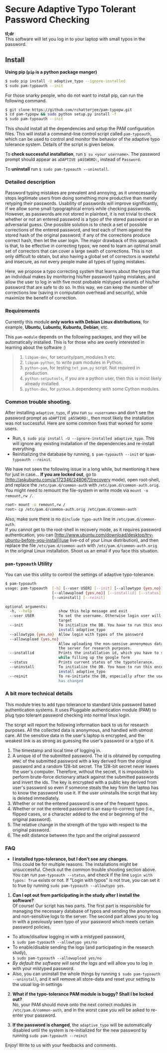 # Secure Adaptive Typo Tolerant Password Checking

**tl;dr**  
This software will let you log in to your laptop with small typos in the password.

## Install  
**Using pip (`pip` is a python package manger)**  
```bash  
$ sudo pip install -U adaptive_typo --ignore-installed
$ sudo pam-typoauth --init
```  

For those snarky people, who do not want to install pip, can run the following
command. 
```bash
$ git clone https://github.com/rchatterjee/pam-typopw.git
$ cd pam-typopw && sudo python setup.py install -f
$ sudo pam-typoauth --init
```

This should install all the dependencies and setup the PAM configuration
files. This will install a command-line control script called `pam-typoauth`,
which can be used to control and monitor the behavior of the adaptive typo
tolerance system. Details of the script is given below.   

To **check successful installation**, run `$ su <your username>`. The password
prompt should appear as `aDAPTIVE pASSWORD:`, instead of `Password`. 

To **uninstall** run `$ sudo pam-typoauth --uninstall`. 

### Detailed description  
Password typing mistakes are prevalent and annoying, as it unnecessarily stops
legitimate users from doing something more productive than merely retyping their
passwords. Usability of passwords will improve significantly, if we allow some
small typographical errors while checking passwords. However, as passwords are
not stored in plaintext, it is not trivial to check whether or not an entered
password is a typo of the stored password or an adversarial guess. One possible
solution is to check a set of possible corrections of the entered password, and
test each of them against the stored hash of the original password; if any of
the corrections produce correct hash, then let the user login. The major
drawback of this approach is that, to be effective in correcting typos, we need
to learn an optimal small set of correctors that can cover a large swath of
corrections. This is not only difficult to obtain, but also having a global set
of correctors is wasteful and insecure, as not every people make all types of
typing mistakes.

Here, we propose a typo correcting system that learns about the typos that an
individual makes by monitoring his/her password typing mistakes, and allow the
user to log in with five most probable mistyped variants of his/her password
that are safe to do so. In this way, we can keep the number of corrections low
(saving in computation overhead and security), while maximize the benefit of
correction.

### Requirements  
Currently this module **only works with Debian Linux distributions**, for
example,
**Ubuntu, Lubuntu, Kubuntu, Debian**, etc.  

This `pam-module` depends on the following packages, and they will be
automatically installed. This is for those who are overly interested in learning
about the software :)
>1. `libpam-dev`, for security/pam_modules.h etc.  
>2. `libpam-python`, to write pam modules in Python.  
>3. `python-pam`, for testing `tet_pam.py` script. Not required in production.  
>4. `python-setputools`, if you are a python user, then this is most likely already installed.  
>5. `python-dev`, for `python.h` dependency with some Cython modules.

### Common trouble shooting.  
After installing `adaptive_typo`, if you run `su <username>` and don't see the
password prompt as `aDAPTIVE pASSWORD:`, then most likely the installation was
not successful. Here are some common fixes that worked for some users.

* Run, `$ sudo pip install -U --ignore-installed adaptive_typo`. This will ignore any existing
installation of the dependencies and re-install everything.
* Reinitializing the database by running, `$ pam-typoauth --init` or `$pam-typoauth --reinit`. 


We have not seen the following issue in a long while, but mentioning it here for
just in case...  **If you are locked out**, go to
[http://askubuntu.com/a/172346/248067](recovery mode), open root-shell, and
replace the `/etc/pam.d/common-auth` with `/etc/pam.d/common-auth.orig`. You
might need to remount the file-system in write mode via `mount -o remount,rw /`.

```bash 
root> mount -o remount,rw / 
root> cp /etc/pam.d/common-auth.orig /etc/pam.d/common-auth 
```  

Also, make sure there is no `@include typo-auth` line in `/etc/pam.d/common-auth`.  
If you cannot get to the root-shell in recovery mode, as it requires password
authentication, you can
[http://www.ubuntu.com/download/desktop/try-ubuntu-before-you-install](use
live-cd of your Linux distribution), and then replace the file
`/etc/pam.d/common-auth` with `/etc/pam.d/common-auth.orig` in the original
Linux installation. Shoot us an email if you face this situation.
    

### `pam-typoauth` Utility
You can use this utility to control the settings of adaptive typo-tolerance. 
```bash
$ pam-typoauth 
usage: pam-typoauth  [-h] [--user USER] [--init] [--allowtypo {yes,no}]
                     [--allowupload {yes,no}] [--installid] [--status]
                     [--uninstall] [--reinit]

optional arguments:
  -h, --help            show this help message and exit
  --user USER           To set the username. Otherwise login user will be the
                        target
  --init                To initialize the DB. You have to run this once you
                        install adaptive_typo
  --allowtypo {yes,no}  Allow login with typos of the password
  --allowupload {yes,no}
                        Allow uploading the non-sensive annonymous data into
                        the server for research purposes.
  --installid           Prints the installation id, which you have to submit
                        while filling up the google form
  --status              Prints current states of the typotolerance.
  --uninstall           To initialize the DB. You have to run this once you
                        install adaptive_typo
  --reinit              To re-initiate the DB, especially after the user's pw
                        has changed

```

### A bit more technical details

This module tries to add typo tolerance to standard Unix password based
authentication systems. It uses Pluggable authentication module (PAM) to plug
typo tolerant password checking into normal linux login.

The script will report the following information back to us for research
purposes. All the collected data is anonymous, and handled with utmost care. All
the sensitive data in the user's laptop is encrypted, and the weakest link is as
strong as guessing the user's password or a typo of it.

1. The timestamp and local time of logging in.
2. A unique id of the submitted password. The id is obtained by computing `HMAC`
   of the submitted password with a key derived from the original password and a
   random 128-bit secret. The 128-bit secret never leaves the user's
   computer. Therefore, without the secret, it is impossible to perform
   brute-force dictionary attack against the submitted passwords and invert the
   ids. The key is encrypted with a public key derived from user's password so
   even if someone steals the key from the laptop has to know the password to
   use it. If the user uninstalls the script that key is deleted immediately.
3. Whether or not the entered password is one of the frequent typos.
4. Whether or not the entered password is an easy-to-correct typo (i.e., flipped
   cases, or a character added to the end or beginning of the original
   password).
5. The relative change in the strength of the typo with respect to the original password.
6. The edit distance between the typo and the original password


### FAQ
* **I installed typo-tolerance, but I don't see any changes.**  
This could be for multiple reasons. The installations might be unsuccessful.
Check out the common trouble shooting section above.  
You can run `pam-typoauth --status`, and check if the line `Login with typos:
True` exists or not. If "Login with typos" is not true, you can set it to true
by running `sudo pam-typoauth --allowtypo yes`.

1. **Can I opt out from participating in the study after I install the software?**  
Of course!  Our script has two parts. The first part is responsible for managing
 the necessary database of typos and sending the anonymous and non-sensitive
 logs to the server. The second part allows you to log in with a previously seen
 typo of your password which meets certain password policies.

 - To allow/disallow logging in with a mistyped password,  
  `$ sudo pam-typoauth --allowtypo yes/no`
 - To enable/disable sending the logs (and participating in the research study),   
  `$ sudo pam-typoauth --allowupload yes/no`
 - *By default the software will send the logs* and will allow you to log in
 with your mistyped password.  
 - Also, you can uninstall the whole things by running `$ sudo pam-typoauth
 --uninstall`, and it will remove all store-data and reset your setting to the
 usual log-in settings

2. **What if the typo-tolerance PAM module is buggy? Shall I be locked out?**   
 No, your PAM should move onto the next correct modules in `/etc/pam.d/common-auth`,
 and in the worst case you will be asked to re-enter your password.   

4. **If the password is changed**, the `adaptive_typo` will be automatically
disabled until the system is re-initialized for the new password by running
`sudo pam-typoauth --reinit`


Enjoy!
Write to us with your feedbacks and comments. 
